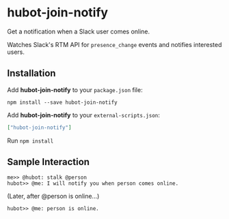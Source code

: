 # hubot-join-notify
Get a notification when a Slack user comes online.

Watches Slack's RTM API for `presence_change` events and notifies interested users.

## Installation

Add **hubot-join-notify** to your `package.json` file:

```
npm install --save hubot-join-notify
```

Add **hubot-join-notify** to your `external-scripts.json`:

```json
["hubot-join-notify"]
```

Run `npm install`

## Sample Interaction

```
me>> @hubot: stalk @person
hubot>> @me: I will notify you when person comes online.
```

(Later, after @person is online...)

```
hubot>> @me: person is online.
```
